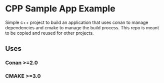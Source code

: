 # CPP Sample App Example
Simple c++ project to build an application that uses conan to manage dependencies and cmake to manage the build process. This repo is meant to be copied and reused for other projects.


## Uses
### Conan >=2.0
### CMAKE >=3.0
